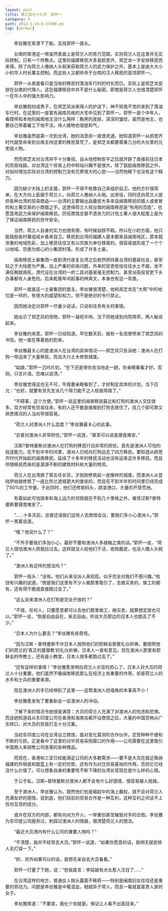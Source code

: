 ```yaml
---
layout: post
title: 第三百七十九节　郭怀一
category: 5
path: 2013-1-14-5-37900.md
tag: [normal]
---
```


　　李丝雅在笨港下了船，去找郭怀一接头。

　　台南的笨港这一带虽然表面上是荷兰人的势力范围，实则荷兰人在这里并无实际控制，只有一个传教点。这里的福建移民大多是颜思齐、郑芝龙一手安排移民而来得，除了向荷兰人缴纳人头税来获取荷兰人的武力保护之外，基本上是由大大小小的华人村长寨主控制。而这些人又都听命于台南的汉人移民的首领郭怀一。

　　郭怀一从表面看只是当地的移民村落油车行村的村长而已。实际上是郑芝龙安排在台南的代理人。这在福建移民中并不是什么秘密。即使是荷兰人也很清楚郭怀一在华人中的强大影响力。

　　李丝雅假扮成男子，在郑芝凤派来得人的护送下，神不知鬼不觉的来到了落油车行村，在这里的一座富有闽南风格的大宅中见到了郭怀一。郭怀一是个中年人，看摸样和本地的闽南地主没什么两样：黝黑的皮肤，深深的皱纹，虽然是地主，也要自己带着雇工下地干活。待人接物也很是和气，

　　李丝雅虽然是第一次到台湾，她的消息却一直很灵通。她知道郭怀一从颜思齐时代就受命来到台南主持这里的移民垦荒了，是郑芝龙都要尊重几分的大伙里的元老级人物。

　　然而郑芝龙对台湾并不十分重视。自从他控制安平之后就开辟了直接前往日本的贸易线路。对台湾这个贸易上的中转站兴趣不是很大，除了鼓励闽南移民之外，对如何增加实际对台湾的控制力没有花费很大的心思――当然他眼下也没有这个精力。

　　因为缺少大陆上的支援，郭怀一不得不依靠自己来组织自卫。他的方针很简单，在大方向上臣服于荷兰人，向荷兰人缴纳人头税。出劳役，同时还向荷兰人提供各种台湾的贸易商品――台湾的主要输出品鹿皮大多来自闽南移民的猎人或者冒险和土著交易的小商贩之手。这使得荷兰人视台南的闽南移民是“有用的百姓”，也愿意用武力来保护闽南移民。历任商馆总督不遗余力的讨伐土著人很大程度上是为了保证闽南移民的劳作安全。

　　当然，荷兰人自身的实力也很有限，有时候自顾不暇。所以在小的方面，他只能鼓励各村寨组成乡勇来自卫。移民到台湾的福建人基本都来自闽南地区，原本就浓重的地域色彩，加上移民往往又有以宗族为单位移居的。很容易就形成了一个个以地域、宗族为核心的小集团村落。形成了许多土豪。

　　闽南移民土豪集团一直到清代收复台湾之后依然把持着台湾的基层社会，甚至较之于大陆更为严重。加上严重的疟疾问题，外来的官吏衙役往往水土不服，坐不满任期就病死。清代设在台湾的一府二县对基层毫无控制力。甚至派衙役官吏下乡办事都有人身危险。后来乾隆年间起事的林爽文，本身也有这一背景。

　　郭怀一就是这一土豪集团的盟主，李丝雅很清楚，他和郑芝龙在“大帮”中的地位是一样的，有很大的威望和权力，但不是绝对的令行禁止。

　　因而她决定对郭怀一尽量少说话，只说和任务有关的事情。

　　她出示了郑芝凤的信物，郭怀一凝视半响，当下将她请到内院用茶，两人秘谈起来。

　　李丝雅的来意。郭怀一已经知道。早在数天前，就有一名信使带来了郑芝凤的书信。他一直在等着她的到来。

　　李丝雅最关心的是澳洲人在台湾的具体情况――郑芝凤只告诉她：澳洲人在打狗一带运来了大量移民，而且大兴土木修筑城堡。

　　“姑娘，”郭怀一沉吟片刻，“在下还是带你去当地走一趟，你亲眼看看才好。否则，只言片语。恐难以说清。”

　　李丝雅觉得这也无不可，毕竟要亲眼看到了，才好制定具体的计划，当下应允：“也好。就要有劳先生派几个得力能干之人给我带路了。”

　　“不碍事，这个方便。”郭怀一说这里的闽南移民最近和打狗的澳洲人交往很多。双方经常有贸易往来，有的人还干脆直接搬到打狗去居住了。找几个即可靠又熟悉情况的人当向导很容易。

　　“荷兰人对澳洲人什么态度？”李丝雅最关心的此事。

　　“总督对澳洲人非常担忧。”郭怀一说道，“甚至可以说是寝食难安。”

　　汉斯?普特曼斯对澳洲人在打狗的移民行动非常的担忧。首先是澳洲人可怕的投送能力。在不到半年时间里，澳洲人已经向打狗运去了四万移民。要知道从颜思齐时代开始起的闽南移民，延续了十多年的移民活动也没有运来这许多移民。而且伴随移民而来的是源源不断的建筑材料和大量的物资。

　　荷兰人在台湾换了第五任长官，才刚刚修筑起一座像样的城堡。而澳洲人从登陆伊始就修筑了一座比热兰遮城更大的堡垒的，而且在不到半年的时间里已经完成了80%的工作量。于此同时，他们还修筑码头，疏浚港口，大量的开垦荒地。

　　有着如此可怕效率和海上运力的邻居就在不到几十里格之外，难怪汉斯?普特曼斯要寝食难安了。

　　“……十多天前，总督还请我们这些人去商馆会议，要我们多小心澳洲人。”郭怀一笑着说道。

　　“哦？他说什么了？”

　　“不外乎要我们多加小心，最好不要和澳洲人多接触之类的话。”郭怀一说，“荷兰人很怕澳洲人把我拉过去。这样就没人给他们干活、收购鹿皮，也没人缴人头税了。”

　　“澳洲人有这样的想法吗？”

　　郭怀一摇头：“没有。他们从来没派人来招揽。似乎完全对我们不感兴趣。”他饶有兴趣的说道，“倒是我们这里有不少人被那里吸引了，去做买卖的，做工的都有，还有得干脆就直接跑过去了。”

　　“这么说来澳洲人在打狗是完全开放的？”

　　“不错，任何人，只要愿意都可以去他们那里做工，做买卖，就算想定居也可以。”郭怀一说，“倒是自由自在，来去自由。听说大员那边的日本人也跑去了不少。”

　　“日本人为什么要去？”李丝雅有些奇怪。

　　“因为汉斯・普特曼斯不许日本人按照他们的耶稣会那套礼仪祈祷，要按照他们的荷兰的‘真正的基督教’的礼仪祈祷，日本人一直有意见。现在澳洲人那里有耶稣会的传教士，还有座小教堂。日本人很多都跑过去了。”

　　“还有这样的事情！”李丝雅愈发明白荷兰人长官的担心了，日本人对大员的荷兰人十分重要。他们虽然不像闽南移民那么在经济上有重要的作用，却是荷兰人的水手和士兵的重要来源。

　　现在澳洲人的手已经伸到了这里――这帮澳洲人挖墙角的本事真不小！

　　李丝雅愈发有了要重新会一会澳洲人的冲动。

　　了解下来的情况令她很是满意：大员的荷兰人充满了对澳洲人的忧虑和恐惧。而且她知道自从东印度公司在香港和海南岛都开设商馆之后，大量的中国货物从广东转口，对大员的贸易打击十分沉重。

　　当初东印度公司在台湾设立商馆，面对变化莫测的合作伙伴，忍受种种不便和不断的亏损，正是看中了这里的对华贸易采购窗口的作用――公司需要在这里吸引中国商人来销售公司急需的各种商品。

　　而现在，香港和三亚已经能满足公司的大多数需求――要不是大员在就近吸纳福建的外销瓷和靛蓝上有一定的优势，还有作为对日贸易基地的作用，否则它已经没什么价值了。可以想象自身的重要性不断下降的台湾长官现在是什么样的心情。

　　于公于私，汉斯~普特曼斯对澳洲人都不会有什么好感情，很容易被人挑拨。

　　至于澳洲人，李丝雅认为，既然他们也是崛起中的海上霸权，就不会对荷兰人充满友好的感情。说到底，他们目前的贸易合作是一种互利，这种互利之间谈不上任何互信的成分。

　　或许在双方的内部，都有向对方开火，一举重创甚至摧毁对手的企图。李丝雅为东印度公司服务过，刺探过澳洲人的情报，很清楚荷兰人的想法。

　　“最近大员港内有什么公司的重要人物吗？”

　　“不清楚，我并不经常去大员。”郭怀一说道，“如果你愿意的话，我明天就安排人去打探一下。”

　　“好。另外如果可以的话，我想先亲自去大员看看。”

　　郭怀一打量了下她，说：“恕我直言：李姑娘有点太惹人注目了……”

　　在台湾这样的地方，普通女人抛头露面不稀奇――特别是闽南妇女往往还是重要的劳动力。问题是李丝雅是中葡混血，相貌异于常人，而且一看就是富贵人家的女子。

　　李丝雅笑道：“不要紧，我化个妆就是。保证让人看不出面目来。”
